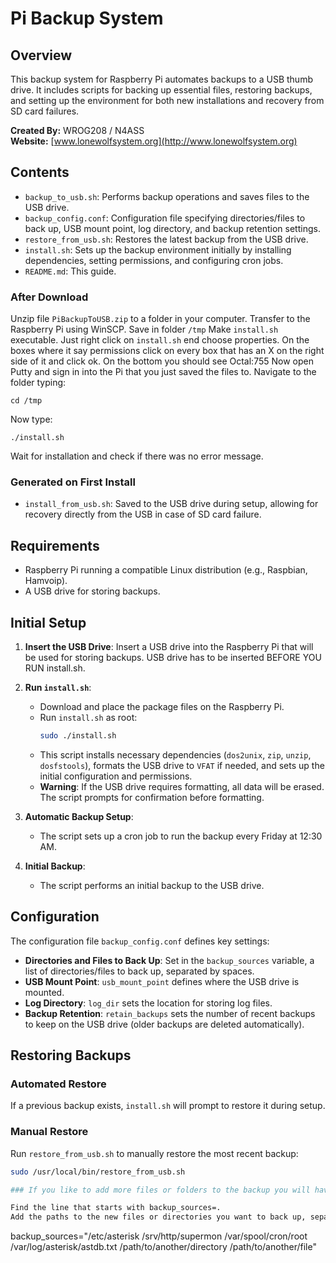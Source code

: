 # Pi Backup System

## Overview
This backup system for Raspberry Pi automates backups to a USB thumb drive. It includes scripts for backing up essential files, restoring backups, and setting up the environment for both new installations and recovery from SD card failures.

**Created By:** WROG208 / N4ASS  
**Website:** [www.lonewolfsystem.org](http://www.lonewolfsystem.org)

## Contents

- `backup_to_usb.sh`: Performs backup operations and saves files to the USB drive.
- `backup_config.conf`: Configuration file specifying directories/files to back up, USB mount point, log directory, and backup retention settings.
- `restore_from_usb.sh`: Restores the latest backup from the USB drive.
- `install.sh`: Sets up the backup environment initially by installing dependencies, setting permissions, and configuring cron jobs.
- `README.md`: This guide.

### After Download 

Unzip file `PiBackupToUSB.zip` to a folder in your computer. 
Transfer to the Raspberry Pi using WinSCP.
Save in folder `/tmp`
Make `install.sh` executable. Just right click on `install.sh` end choose properties. On the boxes where it say permissions click on every box that has an X on the right side of it and click ok. On the bottom you should see Octal:755
Now open Putty and sign in into the Pi that you just saved the files to. Navigate to the folder typing:
```
cd /tmp
```
Now type:
```
./install.sh
```
Wait for installation and check if there was no error message.
 
  
### Generated on First Install

- `install_from_usb.sh`: Saved to the USB drive during setup, allowing for recovery directly from the USB in case of SD card failure.

## Requirements

- Raspberry Pi running a compatible Linux distribution (e.g., Raspbian, Hamvoip).
- A USB drive for storing backups.
  
## Initial Setup

1. **Insert the USB Drive**: Insert a USB drive into the Raspberry Pi that will be used for storing backups. USB drive has to be inserted BEFORE YOU RUN install.sh.
   
2. **Run `install.sh`**:
    - Download and place the package files on the Raspberry Pi.
    - Run `install.sh` as root:
      ```bash
      sudo ./install.sh
      ```
    - This script installs necessary dependencies (`dos2unix`, `zip`, `unzip`, `dosfstools`), formats the USB drive to `VFAT` if needed, and sets up the initial configuration and permissions.
    - **Warning**: If the USB drive requires formatting, all data will be erased. The script prompts for confirmation before formatting.
    
3. **Automatic Backup Setup**:
    - The script sets up a cron job to run the backup every Friday at 12:30 AM.
  
4. **Initial Backup**:
    - The script performs an initial backup to the USB drive.

## Configuration

The configuration file `backup_config.conf` defines key settings:

- **Directories and Files to Back Up**: Set in the `backup_sources` variable, a list of directories/files to back up, separated by spaces.
- **USB Mount Point**: `usb_mount_point` defines where the USB drive is mounted.
- **Log Directory**: `log_dir` sets the location for storing log files.
- **Backup Retention**: `retain_backups` sets the number of recent backups to keep on the USB drive (older backups are deleted automatically).

## Restoring Backups

### Automated Restore

If a previous backup exists, `install.sh` will prompt to restore it during setup.

### Manual Restore

Run `restore_from_usb.sh` to manually restore the most recent backup:
```bash
sudo /usr/local/bin/restore_from_usb.sh

### If you like to add more files or folders to the backup you will have to modify the backup_config.conf.

Find the line that starts with backup_sources=.
Add the paths to the new files or directories you want to back up, separated by spaces. For example:
```
backup_sources="/etc/asterisk /srv/http/supermon /var/spool/cron/root /var/log/asterisk/astdb.txt /path/to/another/directory /path/to/another/file"
```

